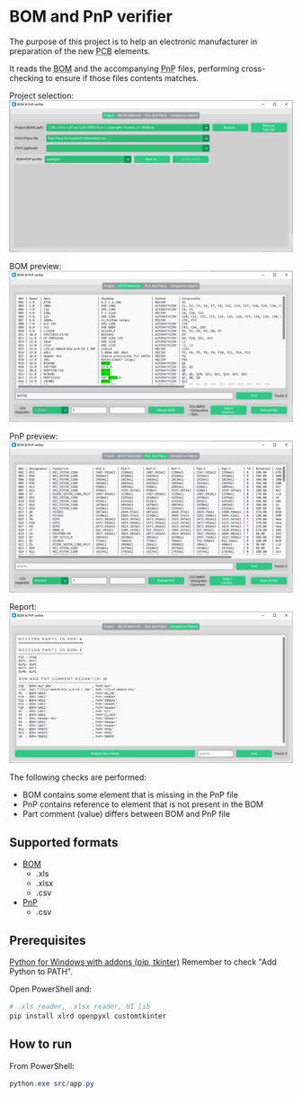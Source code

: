 # BOM and PnP verifier

The purpose of this project is to help an electronic manufacturer in preparation of the new <abbr title="Printed Circuit Board">PCB</abbr> elements.

It reads the <abbr title="Bill Of Materials">BOM</abbr> and the accompanying <abbr title="Pick And Place">PnP</abbr> files, performing cross-checking to ensure if those files contents matches.

Project selection:
![sshot1](doc/sshot1.png)

BOM preview:
![sshot2](doc/sshot2.png)

PnP preview:
![sshot3](doc/sshot3.png)

Report:
![sshot4](doc/sshot4.png)

The following checks are performed:

* BOM contains some element that is missing in the PnP file
* PnP contains reference to element that is not present in the BOM
* Part comment (value) differs between BOM and PnP file

## Supported formats

* [BOM](. "Bill Of Materials")
  * .xls
  * .xlsx
  * .csv
* [PnP](. "Pick And Place")
  * .csv

## Prerequisites

[Python for Windows with addons (pip, tkinter)](https://www.python.org/)
Remember to check "Add Python to PATH".

Open PowerShell and:

```ps1
# .xls reader, .xlsx reader, UI lib
pip install xlrd openpyxl customtkinter
```

## How to run

From PowerShell:
```ps1
python.exe src/app.py
```
